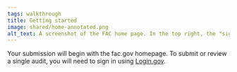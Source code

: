 ```yaml
---
tags: walkthrough
title: Getting started
image: shared/home-annotated.png
alt_text: A screenshot of the FAC home page. In the top right, the "sign in" button.
---
```


Your submission will begin with the fac.gov homepage. To submit or review a single audit, you will need to sign in using [Login.gov](http://login.gov).
